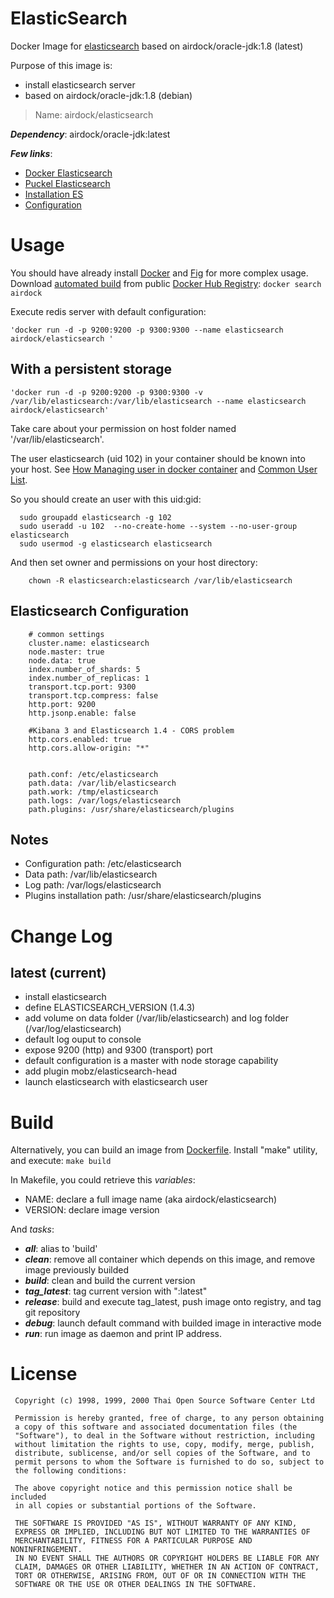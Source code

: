 # ElasticSearch

Docker Image for [elasticsearch](http://www.elasticsearch.com/) based on airdock/oracle-jdk:1.8 (latest)


Purpose of this image is:

- install elasticsearch server
- based on airdock/oracle-jdk:1.8 (debian)

> Name: airdock/elasticsearch

***Dependency***: airdock/oracle-jdk:latest

***Few links***:

- [Docker Elasticsearch](https://github.com/dockerfile/elasticsearch)
- [Puckel Elasticsearch](https://github.com/puckel/dockerfiles)
- [Installation ES](http://www.elasticsearch.org/guide/en/elasticsearch/reference/current/setup-repositories.html)
- [Configuration](http://elasticsearch.org/guide/en/elasticsearch/reference/current/setup-configuration.html)



# Usage

You should have already install [Docker](https://www.docker.com/) and [Fig](http://www.fig.sh/) for more complex usage.
Download [automated build](https://registry.hub.docker.com/u/airdock/) from public [Docker Hub Registry](https://registry.hub.docker.com/):
`docker search airdock`

Execute redis server with default configuration:

	'docker run -d -p 9200:9200 -p 9300:9300 --name elasticsearch airdock/elasticsearch '

## With a persistent storage

	'docker run -d -p 9200:9200 -p 9300:9300 -v /var/lib/elasticsearch:/var/lib/elasticsearch --name elasticsearch airdock/elasticsearch'

Take care about your permission on host folder named '/var/lib/elasticsearch'.

The user elasticsearch (uid 102) in your container should be known into your host.
See [How Managing user in docker container](https://github.com/airdock-io/docker-base/blob/master/README.md#how-managing-user-in-docker-container) and  [Common User List](https://github.com/airdock-io/docker-base/blob/master/CommonUserList.md).

So you should create an user with this uid:gid:

```
  sudo groupadd elasticsearch -g 102
  sudo useradd -u 102  --no-create-home --system --no-user-group elasticsearch
  sudo usermod -g elasticsearch elasticsearch
```

And then set owner and permissions on your host directory:

```
	chown -R elasticsearch:elasticsearch /var/lib/elasticsearch
```




## Elasticsearch Configuration

```
	# common settings
	cluster.name: elasticsearch
	node.master: true
	node.data: true
	index.number_of_shards: 5
	index.number_of_replicas: 1
	transport.tcp.port: 9300
	transport.tcp.compress: false
	http.port: 9200
	http.jsonp.enable: false

	#Kibana 3 and Elasticsearch 1.4 - CORS problem
	http.cors.enabled: true
	http.cors.allow-origin: "*"


	path.conf: /etc/elasticsearch
	path.data: /var/lib/elasticsearch
	path.work: /tmp/elasticsearch
	path.logs: /var/logs/elasticsearch
	path.plugins: /usr/share/elasticsearch/plugins
```

## Notes

- Configuration path: /etc/elasticsearch
- Data path: /var/lib/elasticsearch
- Log path: /var/logs/elasticsearch
- Plugins installation path: /usr/share/elasticsearch/plugins

# Change Log


## latest (current)

- install elasticsearch
- define ELASTICSEARCH_VERSION (1.4.3)
- add volume on data folder (/var/lib/elasticsearch) and log folder (/var/log/elasticsearch)
- default log ouput to console
- expose 9200 (http) and 9300 (transport) port
- default configuration is a master with node storage capability
- add plugin mobz/elasticsearch-head
- launch elasticsearch with elasticsearch user


# Build

Alternatively, you can build an image from [Dockerfile](https://github.com/airdock-io/docker-elasticsearch).
Install "make" utility, and execute: `make build`

In Makefile, you could retrieve this *variables*:

- NAME: declare a full image name (aka airdock/elasticsearch)
- VERSION: declare image version

And *tasks*:

- ***all***: alias to 'build'
- ***clean***: remove all container which depends on this image, and remove image previously builded
- ***build***: clean and build the current version
- ***tag_latest***: tag current version with ":latest"
- ***release***: build and execute tag_latest, push image onto registry, and tag git repository
- ***debug***: launch default command with builded image in interactive mode
- ***run***: run image as daemon and print IP address.



# License

```
 Copyright (c) 1998, 1999, 2000 Thai Open Source Software Center Ltd

 Permission is hereby granted, free of charge, to any person obtaining
 a copy of this software and associated documentation files (the
 "Software"), to deal in the Software without restriction, including
 without limitation the rights to use, copy, modify, merge, publish,
 distribute, sublicense, and/or sell copies of the Software, and to
 permit persons to whom the Software is furnished to do so, subject to
 the following conditions:

 The above copyright notice and this permission notice shall be included
 in all copies or substantial portions of the Software.

 THE SOFTWARE IS PROVIDED "AS IS", WITHOUT WARRANTY OF ANY KIND,
 EXPRESS OR IMPLIED, INCLUDING BUT NOT LIMITED TO THE WARRANTIES OF
 MERCHANTABILITY, FITNESS FOR A PARTICULAR PURPOSE AND NONINFRINGEMENT.
 IN NO EVENT SHALL THE AUTHORS OR COPYRIGHT HOLDERS BE LIABLE FOR ANY
 CLAIM, DAMAGES OR OTHER LIABILITY, WHETHER IN AN ACTION OF CONTRACT,
 TORT OR OTHERWISE, ARISING FROM, OUT OF OR IN CONNECTION WITH THE
 SOFTWARE OR THE USE OR OTHER DEALINGS IN THE SOFTWARE.
```
